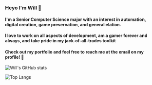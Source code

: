 ### Heyo I'm Will 🍥

#### I'm a Senior Computer Science major with an interest in automation, digital creation, game preservation, and general elation.

#### I love to work on all aspects of development, am a gamer forever and always, and take pride in my jack-of-all-trades toolkit

#### Check out my portfolio and feel free to reach me at the email on my profile! 👹

![Will's GitHub stats](https://github-readme-stats-86v4l8fcp-willkoman.vercel.app/api?username=willkoman&show_icons=true&theme=tokyonight&hide_rank=true)

![Top Langs](https://github-readme-stats-86v4l8fcp-willkoman.vercel.app/api/top-langs/?username=willkoman&layout=compact&theme=tokyonight)
